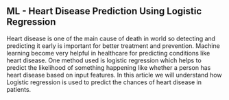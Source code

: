## ML - Heart Disease Prediction Using Logistic Regression
Heart disease is one of the main cause of death in world so detecting and predicting it early is important for better treatment and prevention. Machine learning become very helpful in healthcare for predicting conditions like heart disease. One method used is logistic regression which helps to predict the likelihood of something happening like whether a person has heart disease based on input features. In this article we will understand how Logistic regression is used to predict the chances of heart disease in patients.

